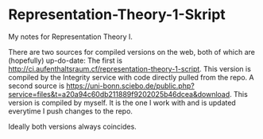 # Representation-Theory-1-Skript
My notes for Representation Theory I.

There are two sources for compiled versions on the web, both of which are (hopefully) up-do-date: The first is
http://ci.aufenthaltsraum.cf/representation-theory-1-script.
This version is compiled by the Integrity service with code directly pulled from the repo.
A second source is
https://uni-bonn.sciebo.de/public.php?service=files&t=a20a94c60db211889f9202025b46dcea&download.
This version is compiled by myself. It is the one I work with and is updated everytime I push changes to the repo.

Ideally both versions always coincides.

